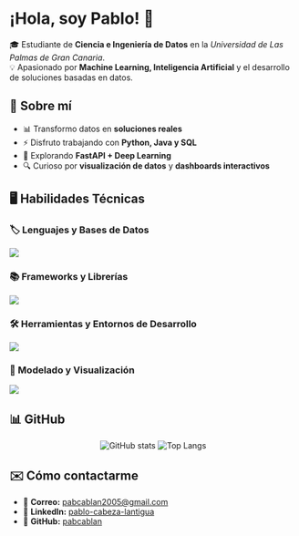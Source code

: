 # ¡Hola, soy Pablo! 👋  

🎓 Estudiante de **Ciencia e Ingeniería de Datos** en la *Universidad de Las Palmas de Gran Canaria*.  
💡 Apasionado por **Machine Learning, Inteligencia Artificial** y el desarrollo de soluciones basadas en datos.  


## 🚀 Sobre mí  

- 📊 Transformo datos en **soluciones reales**  
- ⚡ Disfruto trabajando con **Python, Java y SQL**  
- 🌱 Explorando **FastAPI + Deep Learning**  
- 🔍 Curioso por **visualización de datos** y **dashboards interactivos**  


## 🖥️ Habilidades Técnicas

### 🏷 Lenguajes y Bases de Datos
<p align="left">
<img src="https://go-skill-icons.vercel.app/api/icons?i=python,java,r,sqlite,oracle,mysql"/>
</p>

### 📚 Frameworks y Librerías
<p align="left">
<img src="https://go-skill-icons.vercel.app/api/icons?i=numpy,pandas,matplotlib,scikitlearn,opencv,plotly,fastapi,junit"/>
</p>

### 🛠 Herramientas y Entornos de Desarrollo
<p align="left">
<img src="https://go-skill-icons.vercel.app/api/icons?i=git,maven,api,idea,vscode,pycharm,jupyter,anaconda,virtualbox,windows"/>
</p>

### 🎨 Modelado y Visualización
<p align="left">
<img src="https://go-skill-icons.vercel.app/api/icons?i=uml,markdown"/>
</p>


## 📊 GitHub

<p align="center">
  <img src="https://github-readme-stats.vercel.app/api?username=pabcablan&show_icons=true&theme=tokyonight" alt="GitHub stats"/>
  <img src="https://github-readme-stats.vercel.app/api/top-langs/?username=pabcablan&layout=compact&theme=tokyonight" alt="Top Langs"/>
</p>


## ✉️ Cómo contactarme

- 💌 **Correo:** [pabcablan2005@gmail.com](mailto:pabcablan2005@gmail.com)  
- 🔗 **LinkedIn:** [pablo-cabeza-lantigua](https://www.linkedin.com/in/pablo-cabeza-lantigua)  
- 🐙 **GitHub:** [pabcablan](https://github.com/pabcablan)  

